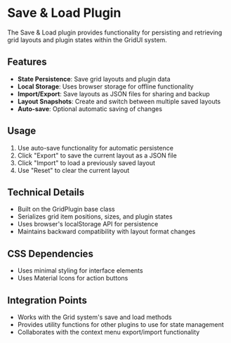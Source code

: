 # Save & Load Plugin

The Save & Load plugin provides functionality for persisting and retrieving grid layouts and plugin states within the GridUI system.

## Features

- **State Persistence**: Save grid layouts and plugin data
- **Local Storage**: Uses browser storage for offline functionality
- **Import/Export**: Save layouts as JSON files for sharing and backup
- **Layout Snapshots**: Create and switch between multiple saved layouts
- **Auto-save**: Optional automatic saving of changes

## Usage

1. Use auto-save functionality for automatic persistence
2. Click "Export" to save the current layout as a JSON file
3. Click "Import" to load a previously saved layout
4. Use "Reset" to clear the current layout

## Technical Details

- Built on the GridPlugin base class
- Serializes grid item positions, sizes, and plugin states
- Uses browser's localStorage API for persistence
- Maintains backward compatibility with layout format changes

## CSS Dependencies

- Uses minimal styling for interface elements
- Uses Material Icons for action buttons

## Integration Points

- Works with the Grid system's save and load methods
- Provides utility functions for other plugins to use for state management
- Collaborates with the context menu export/import functionality
